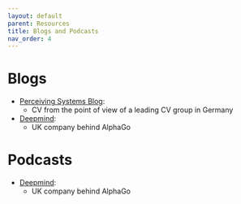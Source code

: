 ```yaml
---
layout: default
parent: Resources
title: Blogs and Podcasts
nav_order: 4
---
```


# Blogs

- [Perceiving Systems Blog](https://perceiving-systems.blog/en):
  - CV from the point of view of a leading CV group in Germany
- [Deepmind](https://deepmind.com/blog):
  - UK company behind AlphaGo

# Podcasts

- [Deepmind](https://www.youtube.com/watch?v=_da0i5S-SSU&list=PLqYmG7hTraZBiUr6_Qf8YTS2Oqy3OGZEj&ab_channel=DeepMind):
  - UK company behind AlphaGo
